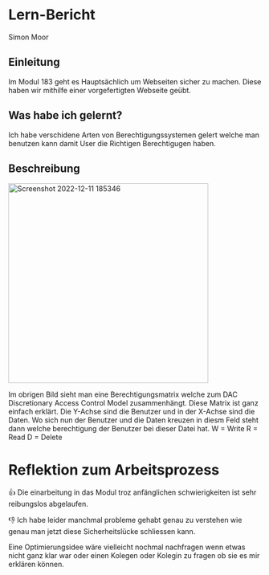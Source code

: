 # Lern-Bericht
Simon Moor

## Einleitung

Im Modul 183 geht es Hauptsächlich um Webseiten sicher zu machen. Diese haben wir mithilfe einer vorgefertigten Webseite geübt.

## Was habe ich gelernt?

Ich habe verschidene Arten von Berechtigungssystemen gelert welche man benutzen kann damit User die Richtigen Berechtigugen haben.

## Beschreibung

<img width="398" alt="Screenshot 2022-12-11 185346" src="https://user-images.githubusercontent.com/110914364/206920179-daff55dd-5be8-4444-911a-d141ed81ca6d.png">

Im obrigen Bild sieht man eine Berechtigungsmatrix welche zum DAC Discretionary Access Control Model zusammenhängt. Diese Matrix ist ganz einfach erklärt. Die Y-Achse sind die Benutzer und in der X-Achse sind die Daten. Wo sich nun der Benutzer und die Daten kreuzen in diesm Feld steht dann welche berechtigung der Benutzer bei dieser Datei hat. 
W = Write
R = Read
D = Delete

# Reflektion zum Arbeitsprozess

👍 Die einarbeitung in das Modul troz anfänglichen schwierigkeiten ist sehr reibungslos abgelaufen.

👎 Ich habe leider manchmal probleme gehabt genau zu verstehen wie genau man jetzt diese Sicherheitslücke schliessen kann.

Eine Optimierungsidee wäre vielleicht nochmal nachfragen wenn etwas nicht ganz klar war oder einen Kolegen oder Kolegin zu fragen ob sie es mir erklären können.
